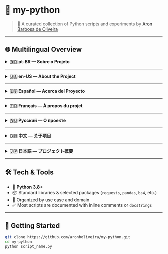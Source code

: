 # 🐍 my-python

> 📁 A curated collection of Python scripts and experiments by [Aron Barbosa de Oliveira](https://github.com/aronboliveira)

---

## 🌐 Multilingual Overview

<details>
<summary><strong>🇧🇷 pt-BR — Sobre o Projeto</strong></summary>

Este repositório contém uma coleção de scripts em Python escritos por **Aron Barbosa de Oliveira**, desenvolvedor de software com foco em automações, protótipos e soluções elegantes.

📌 Scripts organizados para:

- Automatização de tarefas
- Análise de dados
- Testes de algoritmos
- Criação de ferramentas em linha de comando
- Integrações com APIs e Web Scraping

🔗 Portfólio: [aronboliveira-dev.netlify.app](https://aronboliveira-dev.netlify.app/)  
📧 Contato: **aronprogramador@gmail.com**

</details>

---

<details>
<summary><strong>🇺🇸 en-US — About the Project</strong></summary>

This repository contains a collection of Python scripts crafted by **Aron Barbosa de Oliveira**, a passionate software developer focused on automation, prototypes, and problem-solving.

📌 Includes:

- Task automation
- Data analysis and transformation
- Algorithm tests
- CLI tools and utilities
- API integrations and web scraping

🔗 Portfolio: [aronboliveira-dev.netlify.app](https://aronboliveira-dev.netlify.app/)  
📧 Contact: **aronprogramador@gmail.com**

</details>

---

<details>
<summary><strong>🇪🇸 Español — Acerca del Proyecto</strong></summary>

Este repositorio contiene una colección de scripts en Python creados por **Aron Barbosa de Oliveira**, desarrollador de software con pasión por la automatización, los prototipos y la solución de problemas.

📌 Contenido:

- Automatización de tareas
- Análisis y manipulación de datos
- Pruebas de algoritmos
- Herramientas CLI
- Integración con APIs y scraping web

🔗 Portafolio: [aronboliveira-dev.netlify.app](https://aronboliveira-dev.netlify.app/)  
📧 Contacto: **aronprogramador@gmail.com**

</details>

---

<details>
<summary><strong>🇫🇷 Français — À propos du projet</strong></summary>

Ce dépôt contient une collection de scripts Python écrits par **Aron Barbosa de Oliveira**, développeur logiciel passionné par l’automatisation, les prototypes et la résolution de problèmes.

📌 Contient :

- Automatisation de tâches
- Analyse de données
- Tests d’algorithmes
- Outils en ligne de commande
- Intégration d’API et scraping web

🔗 Portfolio : [aronboliveira-dev.netlify.app](https://aronboliveira-dev.netlify.app/)  
📧 Contact : **aronprogramador@gmail.com**

</details>

---

<details>
<summary><strong>🇷🇺 Русский — О проекте</strong></summary>

Этот репозиторий содержит коллекцию Python-скриптов, созданных **Ароном Барбозой де Оливейрой**, разработчиком программного обеспечения, увлечённым автоматизацией, прототипами и решением задач.

📌 Включает:

- Автоматизация задач
- Обработка и анализ данных
- Тестирование алгоритмов
- Инструменты CLI
- Интеграция с API и веб-скрапинг

🔗 Портфолио: [aronboliveira-dev.netlify.app](https://aronboliveira-dev.netlify.app/)  
📧 Контакт: **aronprogramador@gmail.com**

</details>

---

<details>
<summary><strong>🇨🇳 中文 — 关于项目</strong></summary>

本仓库收录了由 **Aron Barbosa de Oliveira** 编写的 Python 脚本，涵盖自动化、数据处理与算法实验。

📌 内容包括：

- 自动化任务脚本
- 数据处理与分析
- 算法测试
- 命令行工具
- API 集成与网页抓取

🔗 作品集：[aronboliveira-dev.netlify.app](https://aronboliveira-dev.netlify.app/)  
📧 联系邮箱：**aronprogramador@gmail.com**

</details>

---

<details>
<summary><strong>🇯🇵 日本語 — プロジェクト概要</strong></summary>

このリポジトリは、ソフトウェア開発者 **Aron Barbosa de Oliveira** による Python スクリプトのコレクションです。自動化、プロトタイプ、問題解決に重点を置いています。

📌 含まれる内容：

- タスク自動化
- データ処理と分析
- アルゴリズムテスト
- コマンドラインツール
- API連携とWebスクレイピング

🔗 ポートフォリオ: [aronboliveira-dev.netlify.app](https://aronboliveira-dev.netlify.app/)  
📧 連絡先: **aronprogramador@gmail.com**

</details>

---

## 🛠️ Tech & Tools

- 🐍 **Python 3.8+**
- 📦 Standard libraries & selected packages (`requests`, `pandas`, `bs4`, etc.)
- 📂 Organized by use case and domain
- ✅ Most scripts are documented with inline comments or `docstrings`

---

## 🚀 Getting Started

```bash
git clone https://github.com/aronboliveira/my-python.git
cd my-python
python script_name.py
